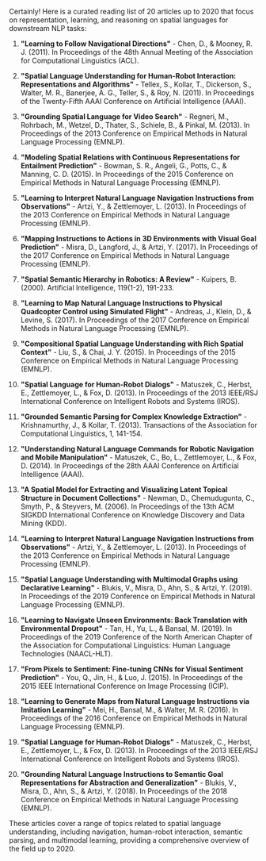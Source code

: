 Certainly! Here is a curated reading list of 20 articles up to 2020 that focus on representation, learning, and reasoning on spatial languages for downstream NLP tasks:

1. **"Learning to Follow Navigational Directions"** - Chen, D., & Mooney, R. J. (2011). In Proceedings of the 48th Annual Meeting of the Association for Computational Linguistics (ACL).

2. **"Spatial Language Understanding for Human-Robot Interaction: Representations and Algorithms"** - Tellex, S., Kollar, T., Dickerson, S., Walter, M. R., Banerjee, A. G., Teller, S., & Roy, N. (2011). In Proceedings of the Twenty-Fifth AAAI Conference on Artificial Intelligence (AAAI).

3. **"Grounding Spatial Language for Video Search"** - Regneri, M., Rohrbach, M., Wetzel, D., Thater, S., Schiele, B., & Pinkal, M. (2013). In Proceedings of the 2013 Conference on Empirical Methods in Natural Language Processing (EMNLP).

4. **"Modeling Spatial Relations with Continuous Representations for Entailment Prediction"** - Bowman, S. R., Angeli, G., Potts, C., & Manning, C. D. (2015). In Proceedings of the 2015 Conference on Empirical Methods in Natural Language Processing (EMNLP).

5. **"Learning to Interpret Natural Language Navigation Instructions from Observations"** - Artzi, Y., & Zettlemoyer, L. (2013). In Proceedings of the 2013 Conference on Empirical Methods in Natural Language Processing (EMNLP).

6. **"Mapping Instructions to Actions in 3D Environments with Visual Goal Prediction"** - Misra, D., Langford, J., & Artzi, Y. (2017). In Proceedings of the 2017 Conference on Empirical Methods in Natural Language Processing (EMNLP).

7. **"Spatial Semantic Hierarchy in Robotics: A Review"** - Kuipers, B. (2000). Artificial Intelligence, 119(1-2), 191-233.

8. **"Learning to Map Natural Language Instructions to Physical Quadcopter Control using Simulated Flight"** - Andreas, J., Klein, D., & Levine, S. (2017). In Proceedings of the 2017 Conference on Empirical Methods in Natural Language Processing (EMNLP).

9. **"Compositional Spatial Language Understanding with Rich Spatial Context"** - Liu, S., & Chai, J. Y. (2015). In Proceedings of the 2015 Conference on Empirical Methods in Natural Language Processing (EMNLP).

10. **"Spatial Language for Human-Robot Dialogs"** - Matuszek, C., Herbst, E., Zettlemoyer, L., & Fox, D. (2013). In Proceedings of the 2013 IEEE/RSJ International Conference on Intelligent Robots and Systems (IROS).

11. **"Grounded Semantic Parsing for Complex Knowledge Extraction"** - Krishnamurthy, J., & Kollar, T. (2013). Transactions of the Association for Computational Linguistics, 1, 141-154.

12. **"Understanding Natural Language Commands for Robotic Navigation and Mobile Manipulation"** - Matuszek, C., Bo, L., Zettlemoyer, L., & Fox, D. (2014). In Proceedings of the 28th AAAI Conference on Artificial Intelligence (AAAI).

13. **"A Spatial Model for Extracting and Visualizing Latent Topical Structure in Document Collections"** - Newman, D., Chemudugunta, C., Smyth, P., & Steyvers, M. (2006). In Proceedings of the 13th ACM SIGKDD International Conference on Knowledge Discovery and Data Mining (KDD).

14. **"Learning to Interpret Natural Language Navigation Instructions from Observations"** - Artzi, Y., & Zettlemoyer, L. (2013). In Proceedings of the 2013 Conference on Empirical Methods in Natural Language Processing (EMNLP).

15. **"Spatial Language Understanding with Multimodal Graphs using Declarative Learning"** - Blukis, V., Misra, D., Ahn, S., & Artzi, Y. (2019). In Proceedings of the 2019 Conference on Empirical Methods in Natural Language Processing (EMNLP).

16. **"Learning to Navigate Unseen Environments: Back Translation with Environmental Dropout"** - Tan, H., Yu, L., & Bansal, M. (2019). In Proceedings of the 2019 Conference of the North American Chapter of the Association for Computational Linguistics: Human Language Technologies (NAACL-HLT).

17. **"From Pixels to Sentiment: Fine-tuning CNNs for Visual Sentiment Prediction"** - You, Q., Jin, H., & Luo, J. (2015). In Proceedings of the 2015 IEEE International Conference on Image Processing (ICIP).

18. **"Learning to Generate Maps from Natural Language Instructions via Imitation Learning"** - Mei, H., Bansal, M., & Walter, M. R. (2016). In Proceedings of the 2016 Conference on Empirical Methods in Natural Language Processing (EMNLP).

19. **"Spatial Language for Human-Robot Dialogs"** - Matuszek, C., Herbst, E., Zettlemoyer, L., & Fox, D. (2013). In Proceedings of the 2013 IEEE/RSJ International Conference on Intelligent Robots and Systems (IROS).

20. **"Grounding Natural Language Instructions to Semantic Goal Representations for Abstraction and Generalization"** - Blukis, V., Misra, D., Ahn, S., & Artzi, Y. (2018). In Proceedings of the 2018 Conference on Empirical Methods in Natural Language Processing (EMNLP).

These articles cover a range of topics related to spatial language understanding, including navigation, human-robot interaction, semantic parsing, and multimodal learning, providing a comprehensive overview of the field up to 2020.